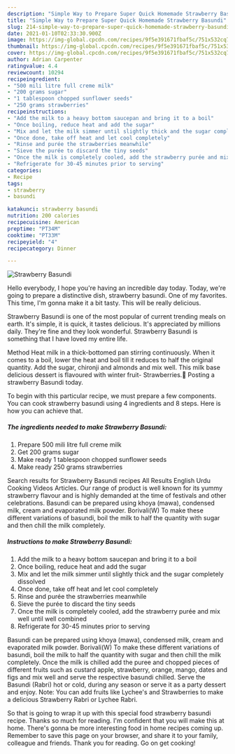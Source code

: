 ```yaml
---
description: "Simple Way to Prepare Super Quick Homemade Strawberry Basundi"
title: "Simple Way to Prepare Super Quick Homemade Strawberry Basundi"
slug: 214-simple-way-to-prepare-super-quick-homemade-strawberry-basundi
date: 2021-01-10T02:33:30.900Z
image: https://img-global.cpcdn.com/recipes/9f5e391671fbaf5c/751x532cq70/strawberry-basundi-recipe-main-photo.jpg
thumbnail: https://img-global.cpcdn.com/recipes/9f5e391671fbaf5c/751x532cq70/strawberry-basundi-recipe-main-photo.jpg
cover: https://img-global.cpcdn.com/recipes/9f5e391671fbaf5c/751x532cq70/strawberry-basundi-recipe-main-photo.jpg
author: Adrian Carpenter
ratingvalue: 4.4
reviewcount: 10294
recipeingredient:
- "500 mili litre full creme milk"
- "200 grams sugar"
- "1 tablespoon chopped sunflower seeds"
- "250 grams strawberries"
recipeinstructions:
- "Add the milk to a heavy bottom saucepan and bring it to a boil"
- "Once boiling, reduce heat and add the sugar"
- "Mix and let the milk simmer until slightly thick and the sugar completely dissolved"
- "Once done, take off heat and let cool completely"
- "Rinse and purée the strawberries meanwhile"
- "Sieve the purée to discard the tiny seeds"
- "Once the milk is completely cooled, add the strawberry purée and mix well until well combined"
- "Refrigerate for 30-45 minutes prior to serving"
categories:
- Recipe
tags:
- strawberry
- basundi

katakunci: strawberry basundi 
nutrition: 200 calories
recipecuisine: American
preptime: "PT34M"
cooktime: "PT33M"
recipeyield: "4"
recipecategory: Dinner

---
```



![Strawberry Basundi](https://img-global.cpcdn.com/recipes/9f5e391671fbaf5c/751x532cq70/strawberry-basundi-recipe-main-photo.jpg)

Hello everybody, I hope you're having an incredible day today. Today, we're going to prepare a distinctive dish, strawberry basundi. One of my favorites. This time, I'm gonna make it a bit tasty. This will be really delicious.

Strawberry Basundi is one of the most popular of current trending meals on earth. It's simple, it is quick, it tastes delicious. It's appreciated by millions daily. They're fine and they look wonderful. Strawberry Basundi is something that I have loved my entire life.

Method Heat milk in a thick-bottomed pan stirring continuously. When it comes to a boil, lower the heat and boil till it reduces to half the original quantity. Add the sugar, chironji and almonds and mix well. This milk base delicious dessert is flavoured with winter fruit- Strawberries.🍓 Posting a strawberry Basundi today.


To begin with this particular recipe, we must prepare a few components. You can cook strawberry basundi using 4 ingredients and 8 steps. Here is how you can achieve that.

<!--inarticleads1-->

##### The ingredients needed to make Strawberry Basundi:

1. Prepare 500 mili litre full creme milk
1. Get 200 grams sugar
1. Make ready 1 tablespoon chopped sunflower seeds
1. Make ready 250 grams strawberries


Search results for Strawberry Basundi recipes All Results English Urdu Cooking Videos Articles. Our range of product is well known for its yummy strawberry flavour and is highly demanded at the time of festivals and other celebrations. Basundi can be prepared using khoya (mawa), condensed milk, cream and evaporated milk powder. Borivali(W) To make these different variations of basundi, boil the milk to half the quantity with sugar and then chill the milk completely. 

<!--inarticleads2-->

##### Instructions to make Strawberry Basundi:

1. Add the milk to a heavy bottom saucepan and bring it to a boil
1. Once boiling, reduce heat and add the sugar
1. Mix and let the milk simmer until slightly thick and the sugar completely dissolved
1. Once done, take off heat and let cool completely
1. Rinse and purée the strawberries meanwhile
1. Sieve the purée to discard the tiny seeds
1. Once the milk is completely cooled, add the strawberry purée and mix well until well combined
1. Refrigerate for 30-45 minutes prior to serving


Basundi can be prepared using khoya (mawa), condensed milk, cream and evaporated milk powder. Borivali(W) To make these different variations of basundi, boil the milk to half the quantity with sugar and then chill the milk completely. Once the milk is chilled add the puree and chopped pieces of different fruits such as custard apple, strawberry, orange, mango, dates and figs and mix well and serve the respective basundi chilled. Serve the Basundi (Rabri) hot or cold, during any season or serve it as a party dessert and enjoy. Note: You can add fruits like Lychee&#39;s and Strawberries to make a delicious Strawberry Rabri or Lychee Rabri. 

So that is going to wrap it up with this special food strawberry basundi recipe. Thanks so much for reading. I'm confident that you will make this at home. There's gonna be more interesting food in home recipes coming up. Remember to save this page on your browser, and share it to your family, colleague and friends. Thank you for reading. Go on get cooking!
